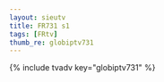 ```yaml
--- 
layout: sieutv
title: FR731 s1
tags: [FRtv]
thumb_re: globiptv731
---
```

{% include tvadv key="globiptv731" %} 
